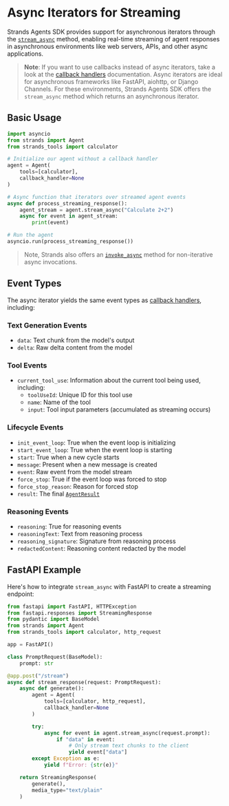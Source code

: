 # Async Iterators for Streaming

Strands Agents SDK provides support for asynchronous iterators through the [`stream_async`](../../../api-reference/agent.md#strands.agent.agent.Agent.stream_async) method, enabling real-time streaming of agent responses in asynchronous environments like web servers, APIs, and other async applications.

> **Note**: If you want to use callbacks instead of async iterators, take a look at the [callback handlers](./callback-handlers.md) documentation. Async iterators are ideal for asynchronous frameworks like FastAPI, aiohttp, or Django Channels. For these environments, Strands Agents SDK offers the `stream_async` method which returns an asynchronous iterator.

## Basic Usage

```python
import asyncio
from strands import Agent
from strands_tools import calculator

# Initialize our agent without a callback handler
agent = Agent(
    tools=[calculator],
    callback_handler=None
)

# Async function that iterators over streamed agent events
async def process_streaming_response():
    agent_stream = agent.stream_async("Calculate 2+2")
    async for event in agent_stream:
        print(event)

# Run the agent
asyncio.run(process_streaming_response())
```

> Note, Strands also offers an [`invoke_async`](../../../api-reference/agent.md#strands.agent.agent.Agent.invoke_async) method for non-iterative async invocations.

## Event Types

The async iterator yields the same event types as [callback handlers](callback-handlers.md#callback-handler-events), including:

### Text Generation Events

- `data`: Text chunk from the model's output
- `delta`: Raw delta content from the model

### Tool Events

- `current_tool_use`: Information about the current tool being used, including:
    - `toolUseId`: Unique ID for this tool use
    - `name`: Name of the tool
    - `input`: Tool input parameters (accumulated as streaming occurs)

### Lifecycle Events

- `init_event_loop`: True when the event loop is initializing
- `start_event_loop`: True when the event loop is starting
- `start`: True when a new cycle starts
- `message`: Present when a new message is created
- `event`: Raw event from the model stream
- `force_stop`: True if the event loop was forced to stop
- `force_stop_reason`: Reason for forced stop
- `result`: The final [`AgentResult`](../../../api-reference/agent.md#strands.agent.agent_result.AgentResult)

### Reasoning Events

- `reasoning`: True for reasoning events
- `reasoningText`: Text from reasoning process
- `reasoning_signature`: Signature from reasoning process
- `redactedContent`: Reasoning content redacted by the model

## FastAPI Example

Here's how to integrate `stream_async` with FastAPI to create a streaming endpoint:

```python
from fastapi import FastAPI, HTTPException
from fastapi.responses import StreamingResponse
from pydantic import BaseModel
from strands import Agent
from strands_tools import calculator, http_request

app = FastAPI()

class PromptRequest(BaseModel):
    prompt: str

@app.post("/stream")
async def stream_response(request: PromptRequest):
    async def generate():
        agent = Agent(
            tools=[calculator, http_request],
            callback_handler=None
        )

        try:
            async for event in agent.stream_async(request.prompt):
                if "data" in event:
                    # Only stream text chunks to the client
                    yield event["data"]
        except Exception as e:
            yield f"Error: {str(e)}"

    return StreamingResponse(
        generate(),
        media_type="text/plain"
    )
```
